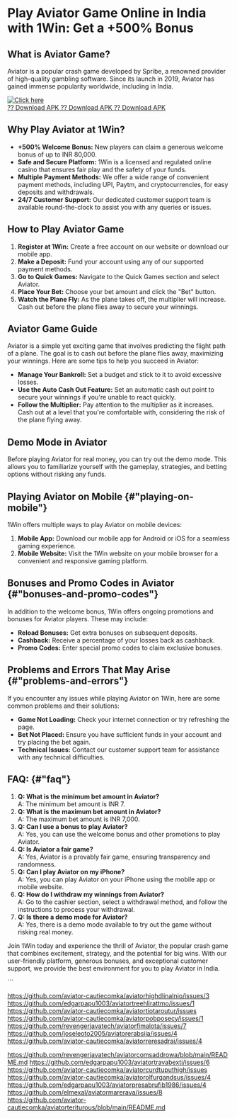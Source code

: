 # Play Aviator Game Online in India with 1Win: Get a +500% Bonus

## What is Aviator Game?

Aviator is a popular crash game developed by Spribe, a renowned provider
of high-quality gambling software. Since its launch in 2019, Aviator has
gained immense popularity worldwide, including in India.

[![Click
here](https://readscoops.com/wp-content/uploads/2023/03/Readscoop-aviator-1-1.jpg)](https://traff.sbs/deff)\
[?? Download APK ?? Download APK ?? Download
APK](https://traff.sbs/deff)

## Why Play Aviator at 1Win?

-   **+500% Welcome Bonus:** New players can claim a generous welcome
    bonus of up to INR 80,000.
-   **Safe and Secure Platform:** 1Win is a licensed and regulated
    online casino that ensures fair play and the safety of your funds.
-   **Multiple Payment Methods:** We offer a wide range of convenient
    payment methods, including UPI, Paytm, and cryptocurrencies, for
    easy deposits and withdrawals.
-   **24/7 Customer Support:** Our dedicated customer support team is
    available round-the-clock to assist you with any queries or issues.

## How to Play Aviator Game

1.  **Register at 1Win:** Create a free account on our website or
    download our mobile app.
2.  **Make a Deposit:** Fund your account using any of our supported
    payment methods.
3.  **Go to Quick Games:** Navigate to the Quick Games section and
    select Aviator.
4.  **Place Your Bet:** Choose your bet amount and click the "Bet"
    button.
5.  **Watch the Plane Fly:** As the plane takes off, the multiplier will
    increase. Cash out before the plane flies away to secure your
    winnings.

## Aviator Game Guide

Aviator is a simple yet exciting game that involves predicting the
flight path of a plane. The goal is to cash out before the plane flies
away, maximizing your winnings. Here are some tips to help you succeed
in Aviator:

-   **Manage Your Bankroll:** Set a budget and stick to it to avoid
    excessive losses.
-   **Use the Auto Cash Out Feature:** Set an automatic cash out point
    to secure your winnings if you\'re unable to react quickly.
-   **Follow the Multiplier:** Pay attention to the multiplier as it
    increases. Cash out at a level that you\'re comfortable with,
    considering the risk of the plane flying away.

## Demo Mode in Aviator

Before playing Aviator for real money, you can try out the demo mode.
This allows you to familiarize yourself with the gameplay, strategies,
and betting options without risking any funds.

## Playing Aviator on Mobile {#"playing-on-mobile"}

1Win offers multiple ways to play Aviator on mobile devices:

1.  **Mobile App:** Download our mobile app for Android or iOS for a
    seamless gaming experience.
2.  **Mobile Website:** Visit the 1Win website on your mobile browser
    for a convenient and responsive gaming platform.

## Bonuses and Promo Codes in Aviator {#"bonuses-and-promo-codes"}

In addition to the welcome bonus, 1Win offers ongoing promotions and
bonuses for Aviator players. These may include:

-   **Reload Bonuses:** Get extra bonuses on subsequent deposits.
-   **Cashback:** Receive a percentage of your losses back as cashback.
-   **Promo Codes:** Enter special promo codes to claim exclusive
    bonuses.

## Problems and Errors That May Arise {#"problems-and-errors"}

If you encounter any issues while playing Aviator on 1Win, here are some
common problems and their solutions:

-   **Game Not Loading:** Check your internet connection or try
    refreshing the page.
-   **Bet Not Placed:** Ensure you have sufficient funds in your account
    and try placing the bet again.
-   **Technical Issues:** Contact our customer support team for
    assistance with any technical difficulties.

## FAQ: {#"faq"}

1.  **Q: What is the minimum bet amount in Aviator?**\
    A: The minimum bet amount is INR 7.
2.  **Q: What is the maximum bet amount in Aviator?**\
    A: The maximum bet amount is INR 7,000.
3.  **Q: Can I use a bonus to play Aviator?**\
    A: Yes, you can use the welcome bonus and other promotions to play
    Aviator.
4.  **Q: Is Aviator a fair game?**\
    A: Yes, Aviator is a provably fair game, ensuring transparency and
    randomness.
5.  **Q: Can I play Aviator on my iPhone?**\
    A: Yes, you can play Aviator on your iPhone using the mobile app or
    mobile website.
6.  **Q: How do I withdraw my winnings from Aviator?**\
    A: Go to the cashier section, select a withdrawal method, and follow
    the instructions to process your withdrawal.
7.  **Q: Is there a demo mode for Aviator?**\
    A: Yes, there is a demo mode available to try out the game without
    risking real money.

Join 1Win today and experience the thrill of Aviator, the popular crash
game that combines excitement, strategy, and the potential for big wins.
With our user-friendly platform, generous bonuses, and exceptional
customer support, we provide the best environment for you to play
Aviator in India.

\`\`\`

https://github.com/aviator-cautiecomka/aviatorhighdlinalnio/issues/3
https://github.com/edgarpapu1003/aviatortreehlirattmo/issues/1
https://github.com/aviator-cautiecomka/aviatortiotaroutur/issues
https://github.com/aviator-cautiecomka/aviatorpobposecy/issues/1
https://github.com/revengerjavatech/aviatorfimalota/issues/7
https://github.com/joseleoto2005/aviatorerabsija/issues/4
https://github.com/aviator-cautiecomka/aviatorreresadrai/issues/4

https://github.com/revengerjavatech/aviatorcomsaddrowa/blob/main/README.md
https://github.com/edgarpapu1003/aviatortravabexti/issues/6
https://github.com/aviator-cautiecomka/aviatorcurdtuputhigh/issues
https://github.com/aviator-cautiecomka/aviatorolfurgandsus/issues/4
https://github.com/edgarpapu1003/aviatorpresabrufib1986/issues/4
https://github.com/elmexal/aviatormarerava/issues/8
https://github.com/aviator-cautiecomka/aviatorteriturous/blob/main/README.md
